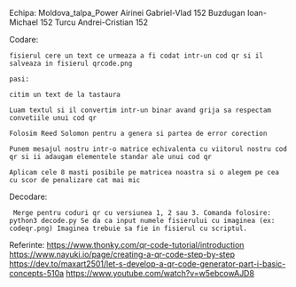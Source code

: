 Echipa: Moldova_talpa_Power
    Airinei Gabriel-Vlad 152
    Buzdugan Ioan-Michael 152
    Turcu Andrei-Cristian 152
    



Codare:

    fisierul cere un text ce urmeaza a fi codat intr-un cod qr si il salveaza in fisierul qrcode.png

    pasi:

    citim un text de la tastaura

    Luam textul si il convertim intr-un binar avand grija sa respectam convetiile unui cod qr

    Folosim Reed Solomon pentru a genera si partea de error corection

    Punem mesajul nostru intr-o matrice echivalenta cu viitorul nostru cod qr si ii adaugam elementele standar ale unui cod qr

    Aplicam cele 8 masti posibile pe matricea noastra si o alegem pe cea cu scor de penalizare cat mai mic



Decodare:

     Merge pentru coduri qr cu versiunea 1, 2 sau 3. Comanda folosire: python3 decode.py Se da ca input numele fisierului cu imaginea (ex: codeqr.png) Imaginea trebuie sa fie in fisierul cu scriptul.


Referinte:
https://www.thonky.com/qr-code-tutorial/introduction
https://www.nayuki.io/page/creating-a-qr-code-step-by-step
https://dev.to/maxart2501/let-s-develop-a-qr-code-generator-part-i-basic-concepts-510a
https://www.youtube.com/watch?v=w5ebcowAJD8
